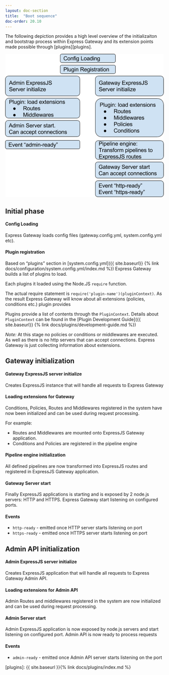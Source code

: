 ```yaml
---
layout: doc-section
title:  "Boot sequence"
doc-order: 20.10
---
```


The following depiction provides a high level overview of the initializaiton and bootstrap process within Express Gateway and its extension points made possible through [plugins][plugins].

<img src="../../assets/img/boot-sequence-eg-diagram.png" />

## Initial phase
#### Config Loading
Express Gateway loads config files (gateway.config.yml, system.config.yml etc).
#### Plugin registration 
Based on “plugins” section in [system.config.yml]({{ site.baseurl}} {% link docs/configuration/system.config.yml/index.md %}) Express Gateway builds a list of plugins to load.

Each plugins it loaded using the Node.JS `require` function.

The actual require statement is `require('plugin-name')(pluginContext)`.
As the result Express Gateway will know about all extensions (policies, conditions etc.) plugin provides

Plugins provide a list of contents through the `PluginContext`. Details about `PluginContext` can be found in the [Plugin Development Guide]({{ site.baseurl}} {% link docs/plugins/development-guide.md %})

*Note:* At this stage no policies or conditions or middlewares are executed. As well as there is no http servers that can accept connections. Express Gateway is just collecting information about extensions.

## Gateway initialization 
#### Gateway ExpressJS server initialize
Creates ExpressJS instance that will handle all requests to Express Gateway
#### Loading extensions for Gateway
Conditions, Policies, Routes and Middlewares registered in the system have now been initialized and can be used during request processing.

For example:
- Routes and Middlewares are mounted onto ExpressJS Gateway application.
- Conditions and Policies are registered in the pipeline engine

#### Pipeline engine initialization
All defined pipelines are now transformed into ExpressJS routes and registered in ExpressJS Gateway application. 
#### Gateway Server start
Finally ExpressJS applications is starting and is exposed by 2 node.js servers: HTTP and HTTPS. Express Gateway start listening on configured ports. 
#### Events  
- `http-ready` - emitted once HTTP server starts listening on port 
- `https-ready` - emitted once HTTPS server starts listening on port 

## Admin API initialization 
#### Admin ExpressJS server initialize
Creates ExpressJS application that will handle all requests to Express Gateway Admin API. 
#### Loading extensions for Admin API
Admin Routes and middlewares registered in the system are now initialized and can be used during request processing. 
#### Admin Server start
Admin ExpressJS application is now exposed by node.js servers and start listening on configured port. Admin API is now ready to process requests
#### Events  
- `admin-ready` - emitted once Admin API server starts listening on the port 

[plugins]: {{ site.baseurl }}{% link docs/plugins/index.md %}